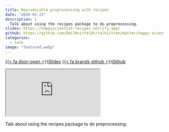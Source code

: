 ```yaml
---
title: Reproducible preprocessing with recipes
date: "2020-01-23"
description: |
  Talk about using the recipes package to do preprocessing.
slides: https://happyscientist-recipes.netlify.app/
github: https://github.com/EmilHvitfeldt/talks/tree/master/happy-scientist_recipes
categories:
  - talk
image: "featured.webp"
---
```


<a href="https://happyscientist-recipes.netlify.app/" class="listing-slides btn-links">{{< fa door-open >}}Slides<a>
<a href="https://github.com/EmilHvitfeldt/talks/tree/master/happy-scientist_recipes" class="listing-github btn-links">{{< fa brands github >}}Github<a>
      
<iframe class="slide-deck" src="https://happyscientist-recipes.netlify.app/"></iframe>

Talk about using the recipes package to do preprocessing.
